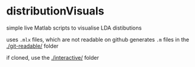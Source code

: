 # distributionVisuals
simple live Matlab scripts to visualise LDA distibutions

uses `.mlx` files, which are not readable on github
generates `.m` files in the  [./git-readable/](/git-readable/) folder

if cloned, use the [./interactive/](/interactive/) folder
